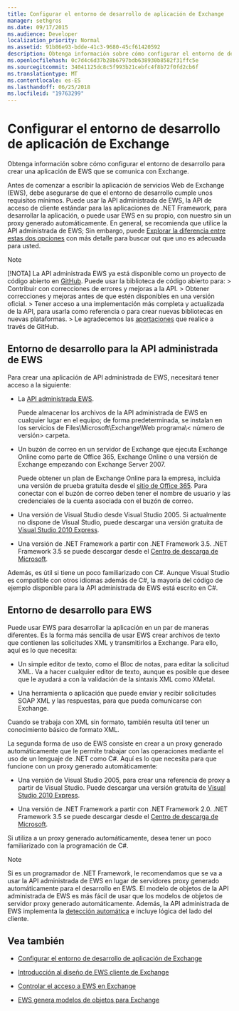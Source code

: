 ```yaml
---
title: Configurar el entorno de desarrollo de aplicación de Exchange
manager: sethgros
ms.date: 09/17/2015
ms.audience: Developer
localization_priority: Normal
ms.assetid: 91b86e93-bdde-41c3-9680-45cf61420592
description: Obtenga información sobre cómo configurar el entorno de desarrollo para crear una aplicación de EWS que se comunica con Exchange.
ms.openlocfilehash: 0c7d4c6d37b28b6797bdb638930b8582f31ffc5e
ms.sourcegitcommit: 34041125dc8c5f993b21cebfc4f8b72f0fd2cb6f
ms.translationtype: MT
ms.contentlocale: es-ES
ms.lasthandoff: 06/25/2018
ms.locfileid: "19763299"
---
```

# <a name="setting-up-your-exchange-application-development-environment"></a>Configurar el entorno de desarrollo de aplicación de Exchange

Obtenga información sobre cómo configurar el entorno de desarrollo para crear una aplicación de EWS que se comunica con Exchange.
  
Antes de comenzar a escribir la aplicación de servicios Web de Exchange (EWS), debe asegurarse de que el entorno de desarrollo cumple unos requisitos mínimos. Puede usar la API administrada de EWS, la API de acceso de cliente estándar para las aplicaciones de .NET Framework, para desarrollar la aplicación, o puede usar EWS en su propio, con nuestro sin un proxy generado automáticamente. En general, se recomienda que utilice la API administrada de EWS; Sin embargo, puede [Explorar la diferencia entre estas dos opciones](ews-client-design-overview-for-exchange.md) con más detalle para buscar out que uno es adecuada para usted. 
  
> [!NOTE]
>  [!NOTA]  La API administrada EWS ya está disponible como un proyecto de código abierto en [GitHub](https://github.com/officedev/ews-managed-api). Puede usar la biblioteca de código abierto para: >  Contribuir con correcciones de errores y mejoras a la API. >  Obtener correcciones y mejoras antes de que estén disponibles en una versión oficial. >  Tener acceso a una implementación más completa y actualizada de la API, para usarla como referencia o para crear nuevas bibliotecas en nuevas plataformas. >  Le agradecemos las [aportaciones](https://github.com/OfficeDev/ews-managed-api/blob/master/CONTRIBUTING.md) que realice a través de GitHub. 
  
## <a name="development-environment-for-the-ews-managed-api"></a>Entorno de desarrollo para la API administrada de EWS
<a name="bk_EWSMA"> </a>

Para crear una aplicación de API administrada de EWS, necesitará tener acceso a la siguiente:
  
- La [API administrada EWS](http://aka.ms/ews-managed-api-readme). 
    
    Puede almacenar los archivos de la API administrada de EWS en cualquier lugar en el equipo; de forma predeterminada, se instalan en los servicios de Files\Microsoft\Exchange\Web programa\\< número de versión\> carpeta.
    
- Un buzón de correo en un servidor de Exchange que ejecuta Exchange Online como parte de Office 365, Exchange Online o una versión de Exchange empezando con Exchange Server 2007. 
    
    Puede obtener un plan de Exchange Online para la empresa, incluida una versión de prueba gratuita desde el [sitio de Office 365](http://office.microsoft.com/en-us/business/compare-office-365-for-business-plans-FX102918419.aspx#fbid=1tsGNIE7e3a). Para conectar con el buzón de correo deben tener el nombre de usuario y las credenciales de la cuenta asociada con el buzón de correo.
    
- Una versión de Visual Studio desde Visual Studio 2005. Si actualmente no dispone de Visual Studio, puede descargar una versión gratuita de [Visual Studio 2010 Express](http://www.microsoft.com/visualstudio/eng/products/visual-studio-2010-express).
    
- Una versión de .NET Framework a partir con .NET Framework 3.5. .NET Framework 3.5 se puede descargar desde el [Centro de descarga de Microsoft](http://go.microsoft.com/fwlink/?LinkId=191777).
    
Además, es útil si tiene un poco familiarizado con C#. Aunque Visual Studio es compatible con otros idiomas además de C#, la mayoría del código de ejemplo disponible para la API administrada de EWS está escrito en C#.
  
## <a name="development-environment-for-ews"></a>Entorno de desarrollo para EWS
<a name="bk_EWS"> </a>

Puede usar EWS para desarrollar la aplicación en un par de maneras diferentes. Es la forma más sencilla de usar EWS crear archivos de texto que contienen las solicitudes XML y transmitirlos a Exchange. Para ello, aquí es lo que necesita: 
  
- Un simple editor de texto, como el Bloc de notas, para editar la solicitud XML. Va a hacer cualquier editor de texto, aunque es posible que desee que le ayudará a con la validación de la sintaxis XML como XMetal.
    
- Una herramienta o aplicación que puede enviar y recibir solicitudes SOAP XML y las respuestas, para que pueda comunicarse con Exchange.
    
Cuando se trabaja con XML sin formato, también resulta útil tener un conocimiento básico de formato XML.
  
La segunda forma de uso de EWS consiste en crear a un proxy generado automáticamente que le permite trabajar con las operaciones mediante el uso de un lenguaje de .NET como C#. Aquí es lo que necesita para que funcione con un proxy generado automáticamente:
  
- Una versión de Visual Studio 2005, para crear una referencia de proxy a partir de Visual Studio. Puede descargar una versión gratuita de [Visual Studio 2010 Express](http://www.microsoft.com/visualstudio/eng/products/visual-studio-2010-express).
    
- Una versión de .NET Framework a partir con .NET Framework 2.0. .NET Framework 3.5 se puede descargar desde el [Centro de descarga de Microsoft](http://go.microsoft.com/fwlink/?LinkId=191777).
    
Si utiliza a un proxy generado automáticamente, desea tener un poco familiarizado con la programación de C#.
  
> [!NOTE]
> Si es un programador de .NET Framework, le recomendamos que se va a usar la API administrada de EWS en lugar de servidores proxy generado automáticamente para el desarrollo en EWS. El modelo de objetos de la API administrada de EWS es más fácil de usar que los modelos de objetos de servidor proxy generado automáticamente. Además, la API administrada de EWS implementa la [detección automática](autodiscover-for-exchange.md) e incluye lógica del lado del cliente. 
  
## <a name="see-also"></a>Vea también


- [Configurar el entorno de desarrollo de aplicación de Exchange](setting-up-your-exchange-application-development-environment.md)
    
- [Introducción al diseño de EWS cliente de Exchange](ews-client-design-overview-for-exchange.md)
    
- [Controlar el acceso a EWS en Exchange](how-to-control-access-to-ews-in-exchange.md)
    
- [EWS genera modelos de objetos para Exchange](https://msdn.microsoft.com/en-us/library/jj190899)
    

